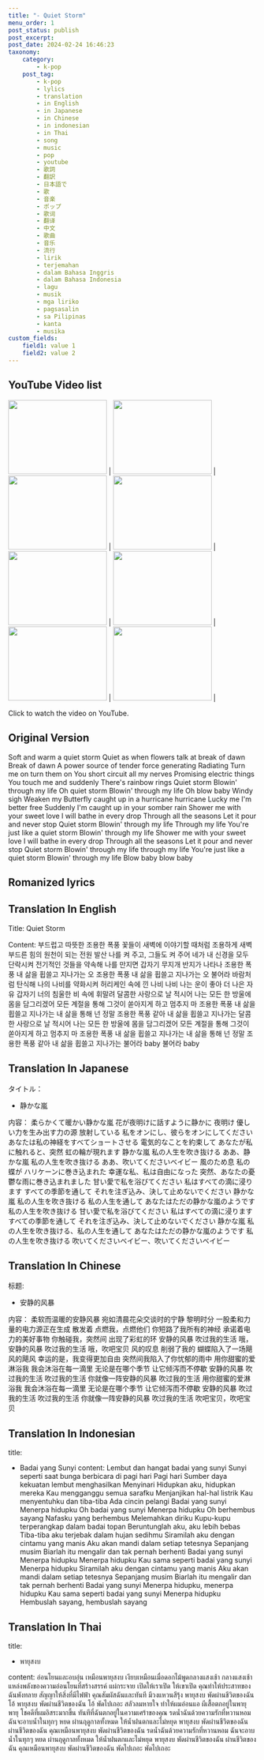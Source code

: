 ```yaml
---
title: "- Quiet Storm"
menu_order: 1
post_status: publish
post_excerpt: 
post_date: 2024-02-24 16:46:23
taxonomy:
    category:
        - k-pop
    post_tag:
        - k-pop
        - lylics
        - translation
        - in English
        - in Japanese
        - in Chinese
        - in indonesian
        - in Thai
        - song
        - music
        - pop
        - youtube
        - 歌詞
        - 翻訳
        - 日本語で
        - 歌
        - 音楽
        - ポップ
        - 歌词
        - 翻译
        - 中文
        - 歌曲
        - 音乐
        - 流行
        - lirik
        - terjemahan
        - dalam Bahasa Inggris
        - dalam Bahasa Indonesia
        - lagu
        - musik
        - mga liriko
        - pagsasalin
        - sa Pilipinas
        - kanta
        - musika
custom_fields:
    field1: value 1
    field2: value 2
---
```


## YouTube Video list
 [<img src='http://img.youtube.com/vi/splv6HpkIIM/0.jpg' width='200' height='150'>](https://youtu.be/splv6HpkIIM) | [<img src='http://img.youtube.com/vi/fDujDj1CxIs/0.jpg' width='200' height='150'>](https://youtu.be/fDujDj1CxIs) | [<img src='http://img.youtube.com/vi/0p6cdupczSc/0.jpg' width='200' height='150'>](https://youtu.be/0p6cdupczSc) | [<img src='http://img.youtube.com/vi/jQk9xWOX5IM/0.jpg' width='200' height='150'>](https://youtu.be/jQk9xWOX5IM) | [<img src='http://img.youtube.com/vi/WAPEjqGbxdE/0.jpg' width='200' height='150'>](https://youtu.be/WAPEjqGbxdE) |
 [<img src='http://img.youtube.com/vi/iCZ22D2SRD0/0.jpg' width='200' height='150'>](https://youtu.be/iCZ22D2SRD0) | [<img src='http://img.youtube.com/vi/x0XUafMxnsQ/0.jpg' width='200' height='150'>](https://youtu.be/x0XUafMxnsQ) | [<img src='http://img.youtube.com/vi/2b-7X0XYMOM/0.jpg' width='200' height='150'>](https://youtu.be/2b-7X0XYMOM) |

Click to watch the video on YouTube.
## Original Version
Soft and warm a quiet storm
Quiet as when flowers talk at break of dawn
Break of dawn
A power source of tender force generating
Radiating
Turn me on turn them on
You short circuit all my nerves
Promising electric things
You touch me and suddenly
There's rainbow rings
Quiet storm
Blowin' through my life
Oh quiet storm
Blowin' through my life
Oh blow baby
Windy sigh
Weaken my
Butterfly caught up in a hurricane hurricane
Lucky me I'm better free
Suddenly I'm caught up in your somber rain
Shower me with your sweet love
I will bathe in every drop
Through all the seasons
Let it pour and never stop
Quiet storm
Blowin' through my life
Through my life
You're just like a quiet storm
Blowin' through my life
Shower me with your sweet love
I will bathe in every drop
Through all the seasons
Let it pour and never stop
Quiet storm
Blowin' through my life through my life
You're just like a quiet storm
Blowin' through my life
Blow baby blow baby
## Romanized lyrics

## Translation In English
Title: Quiet Storm

Content:
부드럽고 따뜻한 조용한 폭풍
꽃들이 새벽에 이야기할 때처럼 조용하게
새벽
부드른 힘의 원천이 되는 전원
발산
나를 켜 주고, 그들도 켜 주어
네가 내 신경을 모두 단락시켜
전기적인 것들을 약속해
나를 만지면 갑자기
무지개 반지가 나타나
조용한 폭풍
내 삶을 휩쓸고 지나가는
오 조용한 폭풍
내 삶을 휩쓸고 지나가는
오 불어라
바람처럼 탄식해
나의 나비를 약화시켜
허리케인 속에 낀 나비 나비
나는 운이 좋아 더 나은 자유
갑자기 너의 침울한 비 속에 휘말려
달콤한 사랑으로 날 적시어
나는 모든 한 방울에 몸을 담그리겠어
모든 계절을 통해
그것이 쏟아지게 하고 멈추지 마
조용한 폭풍
내 삶을 휩쓸고 지나가는
내 삶을 통해
넌 정말 조용한 폭풍 같아
내 삶을 휩쓸고 지나가는
달콤한 사랑으로 날 적시어
나는 모든 한 방울에 몸을 담그리겠어
모든 계절을 통해
그것이 쏟아지게 하고 멈추지 마
조용한 폭풍
내 삶을 휩쓸고 지나가는
내 삶을 통해
넌 정말 조용한 폭풍 같아
내 삶을 휩쓸고 지나가는
불어라 baby 불어라 baby
## Translation In Japanese
タイトル：
- 静かな嵐

内容：
柔らかくて暖かい静かな嵐
花が夜明けに話すように静かに
夜明け
優しい力を生み出す力の源
放射している
私をオンにし、彼らをオンにしてください
あなたは私の神経をすべてショートさせる
電気的なことを約束して
あなたが私に触れると、突然
虹の輪が現れます
静かな嵐
私の人生を吹き抜ける
ああ、静かな嵐
私の人生を吹き抜ける
ああ、吹いてくださいベイビー
風のため息
私の蝶が
ハリケーンに巻き込まれた
幸運な私、私は自由になった
突然、あなたの憂鬱な雨に巻き込まれました
甘い愛で私を浴びてください
私はすべての滴に浸ります
すべての季節を通して
それを注ぎ込み、決して止めないでください
静かな嵐
私の人生を吹き抜ける
私の人生を通して
あなたはただの静かな嵐のようです
私の人生を吹き抜ける
甘い愛で私を浴びてください
私はすべての滴に浸ります
すべての季節を通して
それを注ぎ込み、決して止めないでください
静かな嵐
私の人生を吹き抜ける、私の人生を通して
あなたはただの静かな嵐のようです
私の人生を吹き抜ける
吹いてくださいベイビー、吹いてくださいベイビー
## Translation In Chinese
标题:
- 安静的风暴

内容：
柔软而温暖的安静风暴
宛如清晨花朵交谈时的宁静
黎明时分
一股柔和力量的电力源正在生成
散发着
点燃我，点燃他们
你短路了我所有的神经
承诺着电力的美好事物
你触碰我，突然间
出现了彩虹的环
安静的风暴
吹过我的生活
哦，安静的风暴
吹过我的生活
哦，吹吧宝贝
风的叹息
削弱了我的
蝴蝶陷入了一场飓风的飓风
幸运的是，我变得更加自由
突然间我陷入了你忧郁的雨中
用你甜蜜的爱淋浴我
我会沐浴在每一滴里
无论是在哪个季节
让它倾泻而不停歇
安静的风暴
吹过我的生活
吹过我的生活
你就像一阵安静的风暴
吹过我的生活
用你甜蜜的爱淋浴我
我会沐浴在每一滴里
无论是在哪个季节
让它倾泻而不停歇
安静的风暴
吹过我的生活
吹过我的生活
你就像一阵安静的风暴
吹过我的生活
吹吧宝贝，吹吧宝贝
## Translation In Indonesian
title:  
- Badai yang Sunyi
content: 
Lembut dan hangat badai yang sunyi
Sunyi seperti saat bunga berbicara di pagi hari
Pagi hari
Sumber daya kekuatan lembut menghasilkan
Menyinari
Hidupkan aku, hidupkan mereka
Kau mengganggu semua sarafku
Menjanjikan hal-hal listrik
Kau menyentuhku dan tiba-tiba
Ada cincin pelangi
Badai yang sunyi
Menerpa hidupku
Oh badai yang sunyi
Menerpa hidupku
Oh berhembus sayang
Nafasku yang berhembus
Melemahkan diriku
Kupu-kupu terperangkap dalam badai topan
Beruntunglah aku, aku lebih bebas
Tiba-tiba aku terjebak dalam hujan sedihmu
Siramilah aku dengan cintamu yang manis
Aku akan mandi dalam setiap tetesnya
Sepanjang musim
Biarlah itu mengalir dan tak pernah berhenti
Badai yang sunyi
Menerpa hidupku
Menerpa hidupku
Kau sama seperti badai yang sunyi
Menerpa hidupku
Siramilah aku dengan cintamu yang manis
Aku akan mandi dalam setiap tetesnya
Sepanjang musim
Biarlah itu mengalir dan tak pernah berhenti
Badai yang sunyi
Menerpa hidupku, menerpa hidupku
Kau sama seperti badai yang sunyi
Menerpa hidupku
Hembuslah sayang, hembuslah sayang
## Translation In Thai
title:  
- พายุสงบ

content: 
อ่อนโยนและอบอุ่น เหมือนพายุสงบ
เงียบเหมือนเมื่อดอกไม้พูดกลางแสงเช้า
กลางแสงเช้า
แหล่งพลังของความอ่อนโยนที่สร้างสรรค์
แผ่กระจาย
เปิดให้เราเปิด ให้เขาเปิด
คุณทำให้ประสาทของฉันพังทลาย
สัญญาให้สิ่งที่มีไฟฟ้า
คุณสัมผัสฉันและทันที
มีวงแหวนสีรุ้ง
พายุสงบ
พัดผ่านชีวิตของฉัน
โอ้ พายุสงบ
พัดผ่านชีวิตของฉัน
โอ้ พัดไปเถอะ
สลัวลมหายใจ
ทำให้ผมอ่อนแอ
ผีเสื้อตกอยู่ในพายุพายุ
โชคดีที่ผมอิสระมากขึ้น
ทันทีที่ฉันตกอยู่ในความเศร้าของคุณ
รดน้ำฉันด้วยความรักที่หวานหอม
ฉันจะอาบน้ำในทุกๆ หยด
ผ่านฤดูกาลทั้งหมด
ให้น้ำฝนตกและไม่หยุด
พายุสงบ
พัดผ่านชีวิตของฉัน
ผ่านชีวิตของฉัน
คุณเหมือนพายุสงบ
พัดผ่านชีวิตของฉัน
รดน้ำฉันด้วยความรักที่หวานหอม
ฉันจะอาบน้ำในทุกๆ หยด
ผ่านฤดูกาลทั้งหมด
ให้น้ำฝนตกและไม่หยุด
พายุสงบ
พัดผ่านชีวิตของฉัน ผ่านชีวิตของฉัน
คุณเหมือนพายุสงบ
พัดผ่านชีวิตของฉัน
พัดไปเถอะ พัดไปเถอะ
